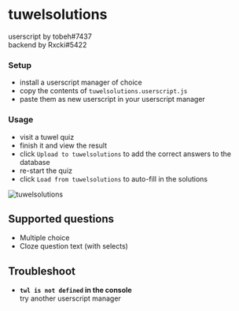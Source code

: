 # tuwelsolutions
userscript by tobeh#7437  
backend by Rxcki#5422  

### Setup
- install a userscript manager of choice 
- copy the contents of `tuwelsolutions.userscript.js` 
- paste them as new userscript in your userscript manager

### Usage
- visit a tuwel quiz 
- finish it and view the result
- click `Upload to tuwelsolutions` to add the correct answers to the database  
- re-start the quiz
- click `Load from tuwelsolutions` to auto-fill in the solutions

![tuwelsolutions](https://media.discordapp.net/attachments/910894527261327370/975555833293307914/unknown.png)

## Supported questions
- Multiple choice
- Cloze question text (with selects)

## Troubleshoot
- **`twl is not defined` in the console**  
try another userscript manager